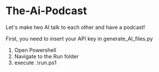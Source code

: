 # The-Ai-Podcast
Let's make two AI talk to each other and have a podcast!

First, you need to insert your API key in generate_AI_files.py

1. Open Powershell
2. Navigate to the Run folder
3. execute .\run.ps1
   
